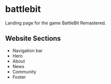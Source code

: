 # battlebit

Landing page for the game BattleBit Remastered.

## Website Sections
- Navigation bar
- Hero 
- About
- News
- Community
- Footer
